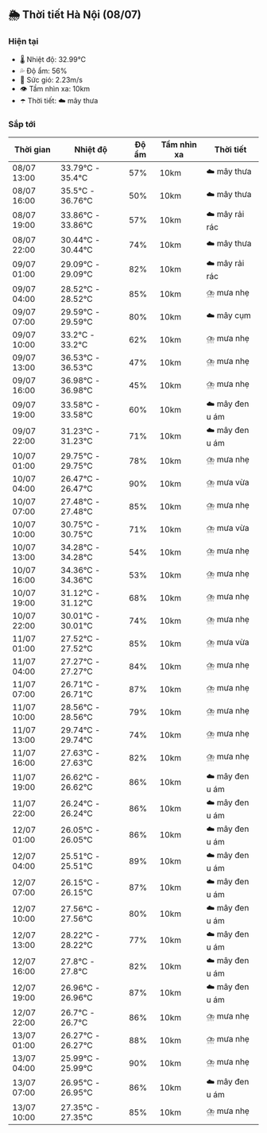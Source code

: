 ## 🌦️ Thời tiết Hà Nội (08/07)

### Hiện tại

- 🌡️ Nhiệt độ: 32.99℃
- 💦 Độ ẩm: 56%
- 💨 Sức gió: 2.23m/s
- 👁️ Tầm nhìn xa: 10km
- ☂️ Thời tiết: ☁️ mây thưa

### Sắp tới

| Thời gian | Nhiệt độ | Độ ẩm | Tầm nhìn xa | Thời tiết |
| --- | --- | --- | --- | --- |
| 08/07 13:00 | 33.79℃ - 35.4℃ | 57% | 10km | ☁️ mây thưa |
| 08/07 16:00 | 35.5℃ - 36.76℃ | 50% | 10km | ☁️ mây thưa |
| 08/07 19:00 | 33.86℃ - 33.86℃ | 57% | 10km | ☁️ mây rải rác |
| 08/07 22:00 | 30.44℃ - 30.44℃ | 74% | 10km | ☁️ mây thưa |
| 09/07 01:00 | 29.09℃ - 29.09℃ | 82% | 10km | ☁️ mây rải rác |
| 09/07 04:00 | 28.52℃ - 28.52℃ | 85% | 10km | ⛈️ mưa nhẹ |
| 09/07 07:00 | 29.59℃ - 29.59℃ | 80% | 10km | ☁️ mây cụm |
| 09/07 10:00 | 33.2℃ - 33.2℃ | 62% | 10km | ⛈️ mưa nhẹ |
| 09/07 13:00 | 36.53℃ - 36.53℃ | 47% | 10km | ⛈️ mưa nhẹ |
| 09/07 16:00 | 36.98℃ - 36.98℃ | 45% | 10km | ⛈️ mưa nhẹ |
| 09/07 19:00 | 33.58℃ - 33.58℃ | 60% | 10km | ☁️ mây đen u ám |
| 09/07 22:00 | 31.23℃ - 31.23℃ | 71% | 10km | ☁️ mây đen u ám |
| 10/07 01:00 | 29.75℃ - 29.75℃ | 78% | 10km | ⛈️ mưa nhẹ |
| 10/07 04:00 | 26.47℃ - 26.47℃ | 90% | 10km | ⛈️ mưa vừa |
| 10/07 07:00 | 27.48℃ - 27.48℃ | 85% | 10km | ⛈️ mưa nhẹ |
| 10/07 10:00 | 30.75℃ - 30.75℃ | 71% | 10km | ⛈️ mưa vừa |
| 10/07 13:00 | 34.28℃ - 34.28℃ | 54% | 10km | ⛈️ mưa nhẹ |
| 10/07 16:00 | 34.36℃ - 34.36℃ | 53% | 10km | ⛈️ mưa nhẹ |
| 10/07 19:00 | 31.12℃ - 31.12℃ | 68% | 10km | ⛈️ mưa nhẹ |
| 10/07 22:00 | 30.01℃ - 30.01℃ | 74% | 10km | ⛈️ mưa nhẹ |
| 11/07 01:00 | 27.52℃ - 27.52℃ | 85% | 10km | ⛈️ mưa vừa |
| 11/07 04:00 | 27.27℃ - 27.27℃ | 84% | 10km | ⛈️ mưa nhẹ |
| 11/07 07:00 | 26.71℃ - 26.71℃ | 87% | 10km | ⛈️ mưa nhẹ |
| 11/07 10:00 | 28.56℃ - 28.56℃ | 79% | 10km | ⛈️ mưa nhẹ |
| 11/07 13:00 | 29.74℃ - 29.74℃ | 74% | 10km | ⛈️ mưa nhẹ |
| 11/07 16:00 | 27.63℃ - 27.63℃ | 82% | 10km | ⛈️ mưa nhẹ |
| 11/07 19:00 | 26.62℃ - 26.62℃ | 86% | 10km | ☁️ mây đen u ám |
| 11/07 22:00 | 26.24℃ - 26.24℃ | 86% | 10km | ☁️ mây đen u ám |
| 12/07 01:00 | 26.05℃ - 26.05℃ | 86% | 10km | ☁️ mây đen u ám |
| 12/07 04:00 | 25.51℃ - 25.51℃ | 89% | 10km | ☁️ mây đen u ám |
| 12/07 07:00 | 26.15℃ - 26.15℃ | 87% | 10km | ☁️ mây đen u ám |
| 12/07 10:00 | 27.56℃ - 27.56℃ | 80% | 10km | ☁️ mây đen u ám |
| 12/07 13:00 | 28.22℃ - 28.22℃ | 77% | 10km | ☁️ mây đen u ám |
| 12/07 16:00 | 27.8℃ - 27.8℃ | 82% | 10km | ☁️ mây đen u ám |
| 12/07 19:00 | 26.96℃ - 26.96℃ | 87% | 10km | ☁️ mây đen u ám |
| 12/07 22:00 | 26.7℃ - 26.7℃ | 86% | 10km | ⛈️ mưa nhẹ |
| 13/07 01:00 | 26.27℃ - 26.27℃ | 88% | 10km | ⛈️ mưa nhẹ |
| 13/07 04:00 | 25.99℃ - 25.99℃ | 90% | 10km | ⛈️ mưa nhẹ |
| 13/07 07:00 | 26.95℃ - 26.95℃ | 86% | 10km | ☁️ mây đen u ám |
| 13/07 10:00 | 27.35℃ - 27.35℃ | 85% | 10km | ⛈️ mưa nhẹ |
